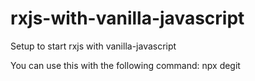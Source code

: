 # rxjs-with-vanilla-javascript
Setup to start rxjs with vanilla-javascript

You can use this with the following command:
npx degit 
